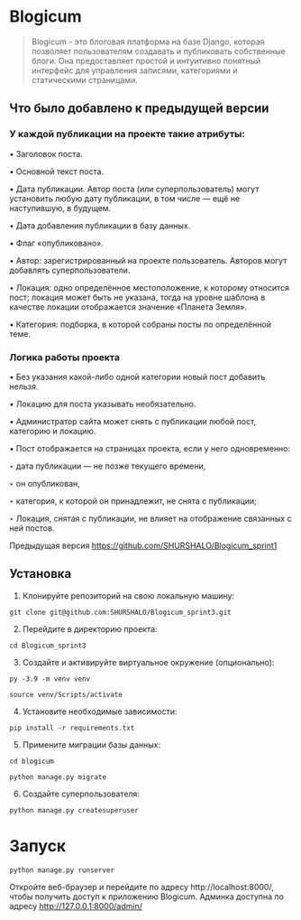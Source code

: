 # Blogicum
> Blogicum - это блоговая платформа на базе Django, которая позволяет пользователям создавать и публиковать собственные блоги. Она предоставляет простой и интуитивно понятный интерфейс для управления записями, категориями и статическими страницами.

## Что было добавлено к предыдущей версии

### У каждой публикации на проекте такие атрибуты:
• Заголовок поста.

• Основной текст поста.

• Дата публикации. Автор поста (или суперпользователь) могут установить любую дату публикации, в том числе — ещё не наступившую, в будущем.

• Дата добавления публикации в базу данных.

• Флаг «опубликовано».

• Автор: зарегистрированный на проекте пользователь. Авторов могут добавлять суперпользователи.

• Локация: одно определённое местоположение, к которому относится пост; локация может быть не указана, тогда на уровне шаблона в качестве локации отображается значение «Планета Земля».

• Категория: подборка, в которой собраны посты по определённой теме.

### Логика работы проекта
• Без указания какой-либо одной категории новый пост добавить нельзя.

• Локацию для поста указывать необязательно.

• Администратор сайта может снять с публикации любой пост, категорию и локацию.

• Пост отображается на страницах проекта, если у него одновременно:

   ‣  дата публикации — не позже текущего времени,

   ‣  он опубликован,

   ‣  категория, к которой он принадлежит, не снята с публикации;

   ‣  Локация, снятая с публикации, не влияет на отображение связанных с ней постов.

Предыдущая версия https://github.com/SHURSHALO/Blogicum_sprint1
## Установка
1. Клонируйте репозиторий на свою локальную машину:
```
git clone git@github.com:SHURSHALO/Blogicum_sprint3.git
```
2. Перейдите в директорию проекта:
```
cd Blogicum_sprint3
```
3. Создайте и активируйте виртуальное окружение (опционально):
```
py -3.9 -m venv venv
```
```
source venv/Scripts/activate
```

4. Установите необходимые зависимости:
```
pip install -r requirements.txt
```
5. Примените миграции базы данных:
```
cd blogicum
```
```
python manage.py migrate
```
6. Создайте суперпользователя:
```
python manage.py createsuperuser
```
# Запуск
```
python manage.py runserver
```
Откройте веб-браузер и перейдите по адресу http://localhost:8000/, чтобы получить доступ к приложению Blogicum.
Админка доступна по адресу http://127.0.0.1:8000/admin/